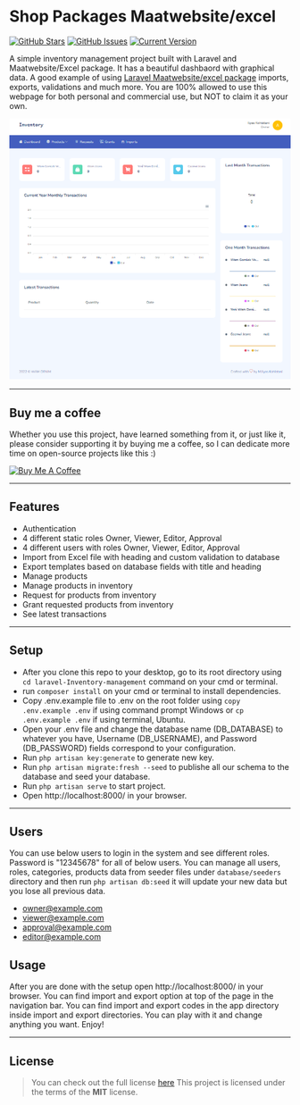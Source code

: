 # Shop Packages Maatwebsite/excel

[![GitHub Stars](https://img.shields.io/github/stars/IlyasKohistani/laravel-Inventory-management.svg)](https://github.com/IlyasKohistani/laravel-Inventory-management/stargazers) [![GitHub Issues](https://img.shields.io/github/issues/IlyasKohistani/laravel-Inventory-management.svg)](https://github.com/IlyasKohistani/laravel-Inventory-management/issues) [![Current Version](https://img.shields.io/badge/version-1.0.0-green.svg)](https://github.com/IlyasKohistani/laravel-Inventory-management)

A simple inventory management project built with Laravel and Maatwebsite/Excel package. It has a beautiful dashbaord with graphical data. A good example of using [Laravel Maatwebsite/excel package](https://laravel-excel.com/) imports, exports, validations and much more. You are 100% allowed to use this webpage for both personal and commercial use, but NOT to claim it as your own.

![Snapshot](https://github.com/IlyasKohistani/laravel-Inventory-management/blob/master/public/images/snapshot.png)

---

## Buy me a coffee

Whether you use this project, have learned something from it, or just like it, please consider supporting it by buying me a coffee, so I can dedicate more time on open-source projects like this :)

<a href="https://www.buymeacoffee.com/ilyaskohistani" target="_blank"><img src="https://www.buymeacoffee.com/assets/img/custom_images/orange_img.png" alt="Buy Me A Coffee" style="height: auto !important;width: auto !important;" ></a>

---

## Features

-   Authentication
-   4 different static roles Owner, Viewer, Editor, Approval
-   4 different users with roles Owner, Viewer, Editor, Approval
-   Import from Excel file with heading and custom validation to database
-   Export templates based on database fields with title and heading
-   Manage products
-   Manage products in inventory
-   Request for products from inventory
-   Grant requested products from inventory
-   See latest transactions

---

## Setup

-   After you clone this repo to your desktop, go to its root directory using `cd laravel-Inventory-management` command on your cmd or terminal.
-   run `composer install` on your cmd or terminal to install dependencies.
-   Copy .env.example file to .env on the root folder using `copy .env.example .env` if using command prompt Windows or `cp .env.example .env` if using terminal, Ubuntu.
-   Open your .env file and change the database name (DB_DATABASE) to whatever you have, Username (DB_USERNAME), and Password (DB_PASSWORD) fields correspond to your configuration.
-   Run `php artisan key:generate` to generate new key.
-   Run `php artisan migrate:fresh --seed` to publishe all our schema to the database and seed your database.
-   Run `php artisan serve` to start project.
-   Open http://localhost:8000/ in your browser.

---

## Users
You can use below users to login in the system and see different roles. Password is "12345678" for all of below users. You can manage all users, roles, categories, products data from seeder files under `database/seeders` directory and then run `php artisan db:seed` it will update your new data but you lose all previous data.

- owner@example.com
- viewer@example.com
- approval@example.com
- editor@example.com

## Usage

After you are done with the setup open http://localhost:8000/ in your browser. You can find import and export option at top of the page in the navigation bar. You can find import and export codes in the app directory inside import and export directories. You can play with it and change anything you want. Enjoy!

---

## License

> You can check out the full license [here](https://github.com/IlyasKohistani/laravel-Inventory-management/blob/master/LICENSE)
> This project is licensed under the terms of the **MIT** license.